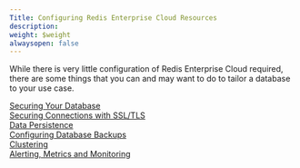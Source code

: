 ```yaml
---
Title: Configuring Redis Enterprise Cloud Resources
description: 
weight: $weight
alwaysopen: false
---
```

While there is very little configuration of Redis Enterprise Cloud
required, there are some things that you can and may want to do to
tailor a database to your use case.

[Securing Your
Database](/redis-cloud-documentation/configuration/security/)[\
Securing Connections with
SSL/TLS](/redis-cloud-documentation/configuration/securing-redis-cloud-connections/)\
[Data
Persistence](/redis-cloud-documentation/configuration/data-persistence-redis-cloud/)\
[Configuring Database
Backups](/redis-cloud-documentation/administration/configuration/backups/)\
[Clustering](/redis-cloud-documentation/configuration/clustering-redis-cloud/)\
[Alerting, Metrics and
Monitoring](/redis-cloud-documentation/configuration/monitoring-alerting-metrics/)
